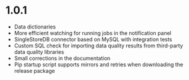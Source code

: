 # 1.0.1
* Data dictionaries
* More efficient watching for running jobs in the notification panel
* SingleStoreDB connector based on MySQL with integration tests
* Custom SQL check for importing data quality results from third-party data quality libraries
* Small corrections in the documentation
* Pip startup script supports mirrors and retries when downloading the release package
